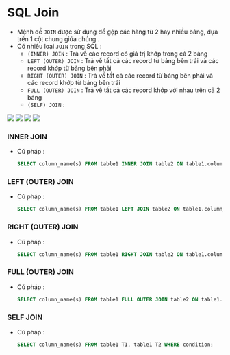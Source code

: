 # SQL Join
- Mệnh đề `JOIN` được sử dụng để gộp các hàng từ 2 hay nhiều bảng, dựa trên 1 cột chung giữa chúng .
- Có nhiều loại `JOIN` trong SQL :
    - `(INNER) JOIN` : Trả về các record có giá trị khớp trong cả 2 bảng
    - `LEFT (OUTER) JOIN` : Trả về tất cả các record từ bảng bên trái và các record khớp từ bảng bên phải
    - `RIGHT (OUTER) JOIN` : Trả về tất cả các record từ bảng bên phải và các record khớp từ bảng bên trái
    - `FULL (OUTER) JOIN` : Trả về tất cả các record khớp với nhau trên cả 2 bảng
    - `(SELF) JOIN` : 



<img src=https://i.imgur.com/rPTuE4G.gif>

<img src=https://i.imgur.com/F0FPFDC.gif>

<img src=https://i.imgur.com/iIQett6.gif>

<img src=https://i.imgur.com/bQROg2r.gif>

### **INNER JOIN**
- Cú pháp :
    ```sql
    SELECT column_name(s) FROM table1 INNER JOIN table2 ON table1.column_name = table2.column_name;
    ```
### **LEFT (OUTER) JOIN**
- Cú pháp :
    ```sql
    SELECT column_name(s) FROM table1 LEFT JOIN table2 ON table1.column_name = table2.column_name;
    ```
### **RIGHT (OUTER) JOIN**
- Cú pháp :
    ```sql
    SELECT column_name(s) FROM table1 RIGHT JOIN table2 ON table1.column_name = table2.column_name;
    ```
### **FULL (OUTER) JOIN**
- Cú pháp :
    ```sql
    SELECT column_name(s) FROM table1 FULL OUTER JOIN table2 ON table1.column_name = table2.column_name WHERE condition;
    ```
### **SELF JOIN**
- Cú pháp :
    ```sql
    SELECT column_name(s) FROM table1 T1, table1 T2 WHERE condition;
    ```
